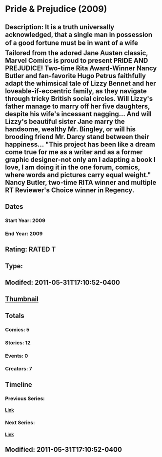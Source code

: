 # Pride & Prejudice (2009)
## Description: It is a truth universally acknowledged, that a single man in possession of a good fortune must be in want of a wife&#133; Tailored from the adored Jane Austen classic, Marvel Comics is proud to present PRIDE AND PREJUDICE! Two-time Rita Award-Winner Nancy Butler and fan-favorite Hugo Petrus faithfully adapt the whimsical tale of Lizzy Bennet and her loveable-if-eccentric family, as they navigate through tricky British social circles. Will Lizzy's father manage to marry off her five daughters, despite his wife's incessant nagging... And will Lizzy's beautiful sister Jane marry the handsome, wealthy Mr. Bingley, or will his brooding friend Mr. Darcy stand between their happiness... "This project has been like a dream come true for me as a writer and as a former graphic designer-not only am I adapting a book I love, I am doing it in the one forum, comics, where words and pictures carry equal weight." Nancy Butler, two-time RITA winner and multiple RT Reviewer's Choice winner in Regency.
## Dates
### Start Year: 2009
### End Year: 2009
## Rating: RATED T
## Type: 
## Modifed: 2011-05-31T17:10:52-0400
## [Thumbnail](http://i.annihil.us/u/prod/marvel/i/mg/9/b0/4bb52c8a6299e.jpg)
## Totals
### Comics: 5
### Stories: 12
### Events: 0
### Creators: 7
## Timeline
### Previous Series: 
#### [Link]()
### Next Series: 
#### [Link]()
## Modified: 2011-05-31T17:10:52-0400